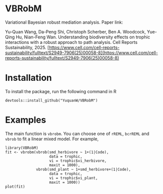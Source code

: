 # VBRobM
Variational Bayesian robust mediation analysis. Paper link:

Yu-Quan Wang, Da-Peng Shi, Christoph Scherber, Ben A. Woodcock, Yue-Qing Hu, Nian-Feng Wan. Understanding biodiversity effects on trophic interactions with a robust approach to path analysis. Cell Reports Sustainability, 2025. [https://www.cell.com/cell-reports-sustainability/fulltext/S2949-7906(25)00058-8](https://www.cell.com/cell-reports-sustainability/fulltext/S2949-7906(25)00058-8)

# Installation
To install the package, run the following command in R
```
devtools::install_github("YuquanW/VBRobM")
```

# Examples
The main function is `vbrobm`. You can choose one of `rREML`, `bcrREML` and `vbrob` to fit a linear mixed model. For example,
```
library(VBRobM)
fit <- vbrobm(vbrob(smd_herbivore ~ 1+(1|Code),
                    data = trophic,
                    vi = trophic$vi_herbivore,
                    maxit = 1000),
              vbrob(smd_plant ~ 1+smd_herbivore+(1|Code),
                    data = trophic,
                    vi = trophic$vi_plant,
                    maxit = 1000))
plot(fit)
```

